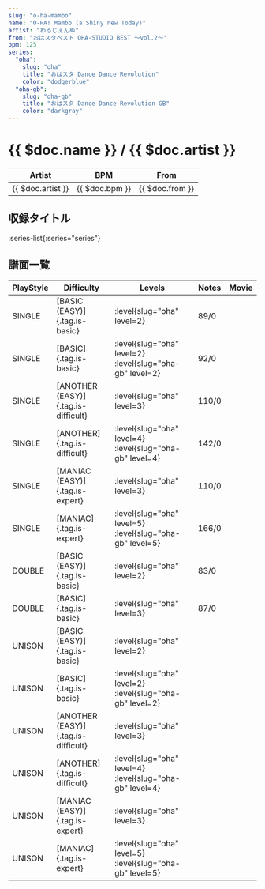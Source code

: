```yaml
---
slug: "o-ha-mambo"
name: "O-HA! Mambo (a Shiny new Today)"
artist: "わるじぇんぬ"
from: "おはスタベスト OHA-STUDIO BEST ～vol.2～"
bpm: 125
series:
  "oha":
    slug: "oha"
    title: "おはスタ Dance Dance Revolution"
    color: "dodgerblue"
  "oha-gb":
    slug: "oha-gb"
    title: "おはスタ Dance Dance Revolution GB"
    color: "darkgray"
---
```


# {{ $doc.name }} / {{ $doc.artist }}

|Artist|BPM|From|
|------|---|----|
|{{ $doc.artist }}|{{ $doc.bpm }}|{{ $doc.from }}|

## 収録タイトル

:series-list{:series="series"}

## 譜面一覧

|PlayStyle|Difficulty|Levels|Notes|Movie|
|---------|----------|------|-----|-----|
|SINGLE|[BASIC (EASY)]{.tag.is-basic}|:level{slug="oha" level=2}|89/0||
|SINGLE|[BASIC]{.tag.is-basic}|:level{slug="oha" level=2} :level{slug="oha-gb" level=2}|92/0||
|SINGLE|[ANOTHER (EASY)]{.tag.is-difficult}|:level{slug="oha" level=3}|110/0||
|SINGLE|[ANOTHER]{.tag.is-difficult}|:level{slug="oha" level=4} :level{slug="oha-gb" level=4}|142/0||
|SINGLE|[MANIAC (EASY)]{.tag.is-expert}|:level{slug="oha" level=3}|110/0||
|SINGLE|[MANIAC]{.tag.is-expert}|:level{slug="oha" level=5} :level{slug="oha-gb" level=5}|166/0||
|DOUBLE|[BASIC (EASY)]{.tag.is-basic}|:level{slug="oha" level=2}|83/0||
|DOUBLE|[BASIC]{.tag.is-basic}|:level{slug="oha" level=3}|87/0||
|UNISON|[BASIC (EASY)]{.tag.is-basic}|:level{slug="oha" level=2}|||
|UNISON|[BASIC]{.tag.is-basic}|:level{slug="oha" level=2} :level{slug="oha-gb" level=2}|||
|UNISON|[ANOTHER (EASY)]{.tag.is-difficult}|:level{slug="oha" level=3}|||
|UNISON|[ANOTHER]{.tag.is-difficult}|:level{slug="oha" level=4} :level{slug="oha-gb" level=4}|||
|UNISON|[MANIAC (EASY)]{.tag.is-expert}|:level{slug="oha" level=3}|||
|UNISON|[MANIAC]{.tag.is-expert}|:level{slug="oha" level=5} :level{slug="oha-gb" level=5}|||
